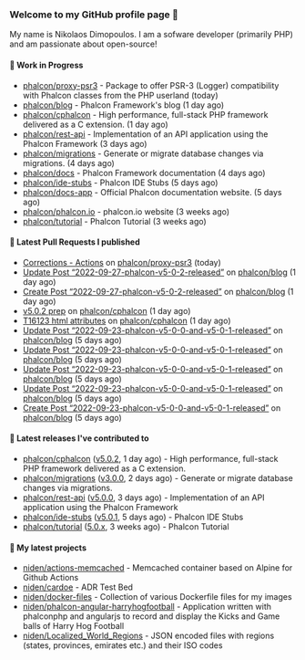 ### Welcome to my GitHub profile page 👋

My name is Nikolaos Dimopoulos. I am a sofware developer (primarily PHP) and am passionate about open-source!

#### 👷 Work in Progress

- [phalcon/proxy-psr3](https://github.com/phalcon/proxy-psr3) - Package to offer PSR-3 (Logger) compatibility with Phalcon classes from the PHP userland (today)
- [phalcon/blog](https://github.com/phalcon/blog) - Phalcon Framework&#39;s blog (1 day ago)
- [phalcon/cphalcon](https://github.com/phalcon/cphalcon) - High performance, full-stack PHP framework delivered as a C extension. (1 day ago)
- [phalcon/rest-api](https://github.com/phalcon/rest-api) - Implementation of an API application using the Phalcon Framework (3 days ago)
- [phalcon/migrations](https://github.com/phalcon/migrations) - Generate or migrate database changes via migrations. (4 days ago)
- [phalcon/docs](https://github.com/phalcon/docs) - Phalcon Framework documentation (4 days ago)
- [phalcon/ide-stubs](https://github.com/phalcon/ide-stubs) - Phalcon IDE Stubs (5 days ago)
- [phalcon/docs-app](https://github.com/phalcon/docs-app) - Official Phalcon documentation website. (5 days ago)
- [phalcon/phalcon.io](https://github.com/phalcon/phalcon.io) - phalcon.io website (3 weeks ago)
- [phalcon/tutorial](https://github.com/phalcon/tutorial) - Phalcon Tutorial (3 weeks ago)

#### 🔨 Latest Pull Requests I published

- [Corrections - Actions](https://github.com/phalcon/proxy-psr3/pull/3) on [phalcon/proxy-psr3](https://github.com/phalcon/proxy-psr3) (today)
- [Update Post “2022-09-27-phalcon-v5-0-2-released”](https://github.com/phalcon/blog/pull/512) on [phalcon/blog](https://github.com/phalcon/blog) (1 day ago)
- [Create Post “2022-09-27-phalcon-v5-0-2-released”](https://github.com/phalcon/blog/pull/511) on [phalcon/blog](https://github.com/phalcon/blog) (1 day ago)
- [v5.0.2 prep](https://github.com/phalcon/cphalcon/pull/16125) on [phalcon/cphalcon](https://github.com/phalcon/cphalcon) (1 day ago)
- [T16123 html attributes](https://github.com/phalcon/cphalcon/pull/16124) on [phalcon/cphalcon](https://github.com/phalcon/cphalcon) (1 day ago)
- [Update Post “2022-09-23-phalcon-v5-0-0-and-v5-0-1-released”](https://github.com/phalcon/blog/pull/510) on [phalcon/blog](https://github.com/phalcon/blog) (5 days ago)
- [Update Post “2022-09-23-phalcon-v5-0-0-and-v5-0-1-released”](https://github.com/phalcon/blog/pull/509) on [phalcon/blog](https://github.com/phalcon/blog) (5 days ago)
- [Update Post “2022-09-23-phalcon-v5-0-0-and-v5-0-1-released”](https://github.com/phalcon/blog/pull/508) on [phalcon/blog](https://github.com/phalcon/blog) (5 days ago)
- [Update Post “2022-09-23-phalcon-v5-0-0-and-v5-0-1-released”](https://github.com/phalcon/blog/pull/507) on [phalcon/blog](https://github.com/phalcon/blog) (5 days ago)
- [Create Post “2022-09-23-phalcon-v5-0-0-and-v5-0-1-released”](https://github.com/phalcon/blog/pull/506) on [phalcon/blog](https://github.com/phalcon/blog) (5 days ago)

#### 🔭 Latest releases I've contributed to

- [phalcon/cphalcon](https://github.com/phalcon/cphalcon) ([v5.0.2](https://github.com/phalcon/cphalcon/releases/tag/v5.0.2), 1 day ago) - High performance, full-stack PHP framework delivered as a C extension.
- [phalcon/migrations](https://github.com/phalcon/migrations) ([v3.0.0](https://github.com/phalcon/migrations/releases/tag/v3.0.0), 2 days ago) - Generate or migrate database changes via migrations.
- [phalcon/rest-api](https://github.com/phalcon/rest-api) ([v5.0.0](https://github.com/phalcon/rest-api/releases/tag/v5.0.0), 3 days ago) - Implementation of an API application using the Phalcon Framework
- [phalcon/ide-stubs](https://github.com/phalcon/ide-stubs) ([v5.0.1](https://github.com/phalcon/ide-stubs/releases/tag/v5.0.1), 5 days ago) - Phalcon IDE Stubs
- [phalcon/tutorial](https://github.com/phalcon/tutorial) ([5.0.x](https://github.com/phalcon/tutorial/releases/tag/5.0.x), 3 weeks ago) - Phalcon Tutorial

#### 🌱 My latest projects

- [niden/actions-memcached](https://github.com/niden/actions-memcached) - Memcached container based on Alpine for Github Actions
- [niden/cardoe](https://github.com/niden/cardoe) - ADR Test Bed
- [niden/docker-files](https://github.com/niden/docker-files) - Collection of various Dockerfile files for my images
- [niden/phalcon-angular-harryhogfootball](https://github.com/niden/phalcon-angular-harryhogfootball) - Application written with phalconphp and angularjs to record and display the Kicks and Game balls of Harry Hog Football
- [niden/Localized_World_Regions](https://github.com/niden/Localized_World_Regions) - JSON encoded files with regions (states, provinces, emirates etc.) and their ISO codes


